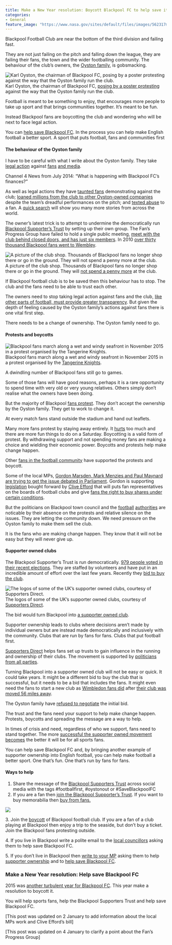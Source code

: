 ```yaml
---
title: Make a New Year resolution: Boycott Blackpool FC to help save it
categories:
- General
feature_image: "https://www.nasa.gov/sites/default/files/images/562317main_PIA14033_full.jpg"
---
```


Blackpool Football Club are near the bottom of the third division and failing fast.

They are not just failing on the pitch and falling down the league, they are failing their fans, the town and the wider footballing community. The behaviour of the club’s owners, the [Oyston family](https://en.wikipedia.org/wiki/Owen_Oyston), is gobsmacking.

<!-- more -->

![Karl Oyston, the chairman of Blackpool FC, [posing by a poster protesting](http://2244480991.jpg) against the way that the Oyston family run the club.](https://cdn-images-1.medium.com/max/600/1*KkeB3CIjvzEuq0cghJIYEA.jpeg)
Karl Oyston, the chairman of Blackpool FC, [posing by a poster protesting](http://2244480991.jpg) against the way that the Oyston family run the club.

Football is meant to be something to enjoy, that encourages more people to take up sport and that brings communities together. It’s meant to be fun.

Instead Blackpool fans are boycotting the club and wondering who will be next to face legal action.

You can [help save Blackpool FC](http://www.blackpoolsupporterstrust.org). In the process you can help make English football a better sport. A sport that puts football, fans and communities first

#### The behaviour of the Oyston family

I have to be careful with what I write about the Oyston family. They take [legal action](http://www.bbc.co.uk/news/uk-england-lancashire-31451475) against [fans](http://www.theguardian.com/football/2015/apr/17/blackpool-fan-20000-oystons-threaten-court-online-post) [and media](http://www.blackpool.vitalfootball.co.uk/article.asp?a=560304).

Channel 4 News from July 2014: “What is happening with Blackpool FC’s finances?”

As well as legal actions they have [taunted fans](http://www.nytimes.com/2015/05/03/sports/soccer/as-blackpool-fcs-failures-grow-so-does-fans-displeasure.html?_r=0) demonstrating against the club; [loaned millions from the club to other Oyston-owned companies](https://www.youtube.com/watch?v=tiOkoD6qF7c) despite the team’s dreadful performances on the pitch; and [texted abuse](http://www.theguardian.com/football/2015/jun/19/karl-oyston-abusive-text-messages-fa-report) to a fan. A [quick search](https://www.google.co.uk/search?q=karl+oyston+blackpool+football) will show you many more stories from across the world.

The owner’s latest trick is to attempt to undermine the democratically run [Blackpool Supporter’s Trust](http://www.blackpoolsupporterstrust.org) by setting up their own group. The Fan’s Progress Group have failed to hold a single public meeting, [meet with the club behind closed doors, and has just six members](http://www.blackpoolfpg.co.uk/#!news/kmn3c). In 2010 [over thirty thousand Blackpool fans went to Wembley](http://news.bbc.co.uk/sport1/hi/football/eng_div_1/8692465.stm).

![A picture of the club shop. Thousands of Blackpool fans no longer shop there or go in the ground. They will [not spend a penny more](https://medium.com/@peterkwells/why-i-tweet-about-blackpool-fc-ddd5d376c7f6#.1z77a1xpw) at the club.](https://cdn-images-1.medium.com/max/600/1*JS8O3Y5sCqRhDVKve9NNzw.jpeg)
A picture of the club shop. Thousands of Blackpool fans no longer shop there or go in the ground. They will [not spend a penny more](https://medium.com/@peterkwells/why-i-tweet-about-blackpool-fc-ddd5d376c7f6#.1z77a1xpw) at the club.

If Blackpool football club is to be saved then this behaviour has to stop. The club and the fans need to be able to trust each other.

The owners need to stop taking legal action against fans and the club, [like other parts of football, must provide greater transparency](http://www.theguardian.com/news/datablog/2015/jun/12/open-data-central-fifa-reform). But given the depth of feeling caused by the Oyston family’s actions against fans there is one vital first step.

There needs to be a change of ownership. The Oyston family need to go.

#### Protests and boycotts

![Blackpool fans march along a wet and windy seafront in November 2015 in a protest organised by the [Tangerine Knights](https://twitter.com/KnightTangerine).](https://cdn-images-1.medium.com/max/600/1*w2296XNgHnll5ynnL1gcrg.jpeg)
Blackpool fans march along a wet and windy seafront in November 2015 in a protest organised by the [Tangerine Knights](https://twitter.com/KnightTangerine).

A dwindling number of Blackpool fans still go to games.

Some of those fans will have good reasons, perhaps it is a rare opportunity to spend time with very old or very young relatives. Others simply don’t realise what the owners have been doing.

But the majority of Blackpool [fans protest](http://www.blackpoolgazette.co.uk/sport/blackpool-fc/pool-latest/bst-column-we-have-a-right-to-protest-1-7425053). They don’t accept the ownership by the Oyston family. They get to work to change it.

At every match fans stand outside the stadium and hand out leaflets.

Many more fans protest by staying away entirely. It [hurts](https://medium.com/@peterkwells/why-i-tweet-about-blackpool-fc-ddd5d376c7f6#.xhxes2na7) too much and there are more fun things to do on a Saturday. Boycotting is a valid form of protest. By withdrawing support and not spending money fans are making a choice and wielding their economic power. Boycotts and protests help make change happen.

Other [fans in the football community](https://www.youtube.com/watch?v=P8oQS3IQ3bM) have supported the protests and boycott.

Some of the local MPs, [Gordon Marsden, Mark Menzies and Paul Maynard are trying to get the issue debated in Parliament](https://twitter.com/PaulMaynardMP/status/683046090422222848). Gordon is supporting [legislation](http://www.publications.parliament.uk/pa/bills/cbill/2015-2016/0050/cbill_2015-20160050_en_2.htm#l1g1) bought forward by [Clive Efford](https://twitter.com/CliveEfford) that will puts fan representatives on the boards of football clubs and give [fans the right to buy shares under certain conditions](http://www.publications.parliament.uk/pa/cm201516/cmhansrd/cm150707/debtext/150707-0001.htm).

But the politicians on Blackpool town council and the [football](http://www.football-league.co.uk) [authorities](http://www.thefa.com) are noticable by their absence on the protests and relative silence on the issues. They are letting the community down. We need pressure on the Oyston family to make them sell the club.

It is the fans who are making change happen. They know that it will not be easy but they will never give up.

#### Supporter owned clubs

The Blackpool Supporter’s Trust is run democratically. [979 people voted in their recent elections](http://www.blackpoolsupporterstrust.org/committee-election-results-2015). They are staffed by volunteers and have put in an incredible amount of effort over the last few years. Recently they [bid to buy the club](http://www.blackpoolsupporterstrust.org/bst-bid-documents).

![The logos of some of the UK’s supporter owned clubs, courtesy of [Supporters Direct](http://www.supporters-direct.org/homepage/what-we-do/community-ownership).](https://cdn-images-1.medium.com/max/600/1*2itKKf5Myp7zc1q-csFjJg.png)
The logos of some of the UK’s supporter owned clubs, courtesy of [Supporters Direct](http://www.supporters-direct.org/homepage/what-we-do/community-ownership).

The bid would turn Blackpool into [a supporter owned club](http://www.supporters-direct.org/homepage/what-we-do/community-ownership).

Supporter ownership leads to clubs where decisions aren’t made by individual owners but are instead made democratically and inclusively with the community. Clubs that are run by fans for fans. Clubs that put football first.

[Supporters Direct](http://www.supporters-direct.org) helps fans set up trusts to gain influence in the running and ownership of their clubs. The movement is supported by [politicians from all parties](http://www.bbc.co.uk/news/uk-26171455).

Turning Blackpool into a supporter owned club will not be easy or quick. It could take years. It might be a different bid to buy the club that is successful, but it needs to be a bid that includes the fans. It might even need the fans to start a new club as [Wimbledon fans did](https://en.wikipedia.org/wiki/AFC_Wimbledon) after [their club was moved 56 miles away](https://en.wikipedia.org/wiki/Relocation_of_Wimbledon_F.C._to_Milton_Keynes).

The Oyston family have [refused to negotiate](http://www.blackpoolsupporterstrust.org/owen-oyston-rejects-bst-bid) the initial bid.

The trust and the fans need your support to help make change happen. Protests, boycotts and spreading the message are a way to help.

In times of crisis and need, regardless of who we support, fans need to stand together. The more [successful the supporter owned movement becomes](http://www.supporters-direct.org/homepage/aboutsupportersdirect/facts-figures) the better it will be for all sports fans.

You can help save Blackpool FC and, by bringing another example of supporter ownership into English football, you can help make football a better sport. One that’s fun. One that’s run by fans for fans.

#### Ways to help

1.  Share the message of the [Blackpool Supporters Trust](http://www.blackpoolsupporterstrust.org) across social media with the tags #footballfirst, #oystonout or #SaveBlackpoolFC
2.  If you are a fan then [join the Blackpool Supporter’s Trust](http://www.blackpoolsupporterstrust.org). If you want to buy memorabilia then [buy from fans.](http://sixstarsuk.bigcartel.com)

![](https://cdn-images-1.medium.com/max/600/1*aSpWUUhOwt6qObVDj_HMRw.png)

3\. Join the [boycott](http://www.blackpoolgazette.co.uk/sport/blackpool-fc/pool-latest/bst-column-fans-vote-for-ethical-bfc-boycott-1-7409916) of Blackpool football club. If you are a fan of a club playing at Blackpool then enjoy a trip to the seaside, but don’t buy a ticket. Join the Blackpool fans protesting outside.

4\. If you live in Blackpool write a polite email to the [local councillors](http://democracy.blackpool.gov.uk/mgFindMember.aspx) asking them to help save Blackpool FC.

5\. If you don’t live in Blackpool then [write to your MP](https://www.writetothem.com) asking them to help [supporter ownership](http://www.publications.parliament.uk/pa/bills/cbill/2015-2016/0050/cbill_2015-20160050_en_2.htm#l1g1) and to [help save Blackpool FC](http://www.blackpoolsupporterstrust.org).

### Make a New Year resolution: Help save Blackpool FC

2015 was [another turbulent year for Blackpool FC](http://www.blackpoolgazette.co.uk/sport/blackpool-fc/pool-latest/bst-column-another-turbulent-year-for-seasiders-faithful-1-7640835). This year make a resolution to boycott it.

You will help sports fans, help the Blackpool Supporters Trust and help save Blackpool FC.

\[This post was updated on 2 January to add information about the local MPs work and Clive Efford’s bill\]

\[This post was updated on 4 January to clarify a point about the Fan’s Progress Group\]
